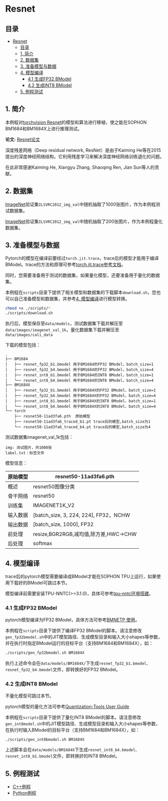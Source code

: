 # Resnet

## 目录

- [Resnet](#resnet)
  - [目录](#目录)
  - [1. 简介](#1-简介)
  - [2. 数据集](#2-数据集)
  - [3. 准备模型与数据](#3-准备模型与数据)
  - [4. 模型编译](#4-模型编译)
    - [4.1 生成FP32 BModel](#41-生成fp32-bmodel)
    - [4.2 生成INT8 BModel](#42-生成int8-bmodel)
  - [5. 例程测试](#5-例程测试)
    


## 1. 简介

  本例程对[torchvision Resnet](https://pytorch.org/vision/stable/models.html)的模型和算法进行移植，使之能在SOPHON BM1684和BM1684X上进行推理测试。

**论文:** [Resnet论文](https://arxiv.org/abs/1512.03385)

深度残差网络（Deep residual network, ResNet）是由于Kaiming He等在2015提出的深度神经网络结构，它利用残差学习来解决深度神经网络训练退化的问题。

在此非常感谢Kaiming He, Xiangyu Zhang, Shaoqing Ren, Jian Sun等人的贡献。

## 2. 数据集

[ImageNet](https://www.image-net.org)验证集`ILSVRC2012_img_val`中随机抽取了1000张图片，作为本例程测试数据集。

[ImageNet](https://www.image-net.org)验证集`ILSVRC2012_img_val`中随机抽取了200张图片，作为本例程量化数据集。


## 3. 准备模型与数据
Pytorch的模型在编译前要经过`torch.jit.trace`，trace后的模型才能用于编译BModel。trace的方法和原理可参考[torch.jit.trace参考文档](../docs/torch.jit.trace_Guide.md)。

同时，您需要准备用于测试的数据集，如果量化模型，还要准备用于量化的数据集。

本例程在`scripts`目录下提供了相关模型和数据集的下载脚本`download.sh`，您也可以自己准备模型和数据集，并参考[4. 模型编译](#4-模型编译)进行模型转换。
```bash
chmod +x ./scripts/*
./scripts/download.sh
```
执行后，模型保存至`data/models`，测试数据集下载并解压至`data/images/imagenet_val_1k`，量化数据集下载并解压至`data/images/cali_data`

下载的模型包括：
```
.
├── BM1684
│   ├── resnet_fp32_b1.bmodel 用于BM1684的FP32 BModel，batch_size=1
│   ├── resnet_fp32_b4.bmodel 用于BM1684的FP32 BModel，batch_size=4
│   ├── resnet_int8_b1.bmodel 用于BM1684的INT8 BModel，batch_size=1
│   └── resnet_int8_b4.bmodel 用于BM1684的INT8 BModel，batch_size=4
├── BM1684X
│   ├── resnet_fp32_b1.bmodel 用于BM1684X的FP32 BModel，batch_size=1
│   ├── resnet_fp32_b4.bmodel 用于BM1684X的FP32 BModel，batch_size=4
│   ├── resnet_int8_b1.bmodel 用于BM1684X的INT8 BModel，batch_size=1
│   └── resnet_int8_b4.bmodel 用于BM1684X的INT8 BModel，batch_size=4
└── torch
    ├── resnet50-11ad3fa6.pth  原始模型
    ├── resnet50-11ad3fa6_traced_b1.pt trace后的模型,batch_size为1
    └── resnet50-11ad3fa6_traced_b4.pt trace后的模型,batch_size为4
```

测试数据集imagenet_val_1k包括：
```
img: 测试图片，共1000张
label.txt：标签文件
```

模型信息：

| 原始模型 | resnet50-11ad3fa6.pth | 
| ------- | ----------------------   |
| 概述     | resnet50图像分类 | 
| 骨干网络 | resnet50                   | 
| 训练集   | IMAGENET1K_V2                | 
| 输入数据 | [batch_size, 3, 224, 224], FP32，NCHW |
| 输出数据 | [batch_size, 1000], FP32 |
| 前处理   | resize,BGR2RGB,减均值,除方差,HWC->CHW |
| 后处理   | softmax                 |


## 4. 模型编译

trace后的pytorch模型需要编译成BModel才能在SOPHON TPU上运行，如果使用下载好的BModel可跳过本节。

模型编译前需要安装TPU-NNTC(>=3.1.0)，具体可参考[tpu-nntc环境搭建](../docs/Environment_Install_Guide.md#1-tpu-nntc环境搭建)。

### 4.1 生成FP32 BModel

pytorch模型编译为FP32 BModel，具体方法可参考[BMNETP 使用](https://doc.sophgo.com/docs/3.0.0/docs_latest_release/nntc/html/usage/bmnetp.html)。

本例程在`scripts`目录下提供了编译FP32 BModel的脚本。请注意修改`gen_fp32bmodel.sh`中的JIT模型路径、生成模型目录和输入大小shapes等参数，并在执行时指定BModel运行的目标平台（支持BM1684和BM1684X），如：

```bash
./scripts/gen_fp32bmodel.sh BM1684X
```

执行上述命令会在`data/models/BM1684X/`下生成`resnet_fp32_b1.bmodel、resnet_fp32_b4.bmodel`文件，即转换好的FP32 BModel。


### 4.2 生成INT8 BModel

不量化模型可跳过本节。

pytorch模型的量化方法可参考[Quantization-Tools User Guide](https://doc.sophgo.com/docs/3.0.0/docs_latest_release/calibration-tools/html/index.html)

本例程在`scripts`目录下提供了量化INT8 BModel的脚本。请注意修改`gen_int8model.sh`中的JIT模型路径、生成模型目录和输入大小shapes等参数，在执行时输入BModel的目标平台（支持BM1684和BM1684X），如：


```shell
./scripts/gen_int8bmodel.sh BM1684X
```

上述脚本会在`data/models/BM1684X`下生成`resnet_int8_b4.bmodel、resnet_int8_b1.bmodel`文件，即转换好的INT8 BModel。


## 5. 例程测试
* [C++例程](cpp/README.md)
* [Python例程](python/README.md)



